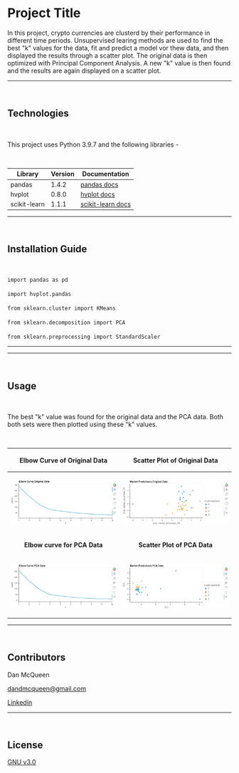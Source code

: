 # Project Title

In this project, crypto currencies are clusterd by their performance in different time periods.  Unsupervised learing methods are used to find the best "k"
values for the data, fit and predict a model vor thew data, and then displayed the results through a scatter plot.  The original data is then optimized with 
Principal Component Analysis. A new  "k" value is then found and the results are again displayed on a scatter plot.

---

<br/>

## Technologies

<br/>

This project uses Python 3.9.7 and the following libraries - 

<br/>

| Library | Version | Documentation
|----|----|---|
| pandas |1.4.2| [pandas docs](https://pandas.pydata.org/docs)
| hvplot |0.8.0| [hvplot docs](https://hvplot.holoviz.org/)
| scikit-learn |1.1.1| [scikit-learn docs](https://scikit-learn.org/stable/)

---

<br/>

## Installation Guide

<br/>

```
import pandas as pd

import hvplot.pandas

from sklearn.cluster import KMeans

from sklearn.decomposition import PCA

from sklearn.preprocessing import StandardScaler
```
---

---

<br/>

## Usage

<br/>

The best "k" value was found for the original data and the PCA data.  Both both sets were then plotted using these "k" values.

<br/>

|<p align="center">Elbow Curve of Original Data</p>|<p align="center">Scatter Plot of Original Data</p>|
|---|---|
|<p align="center"><img src="images/elbow_original.JPG"/></p>|<p align="center"><img src="images/market_original.JPG"/>
|<p align="center">**Elbow curve for PCA Data**</p>|<p align="center">**Scatter Plot of PCA Data**</p>|
|<p align="center"><img src="images/elbow_pca.JPG"/>|<p align="center"><img src="images/market_pca.JPG"/>|

---

<br/>

## Contributors

Dan McQueen

dandmcqueen@gmail.com

[Linkedin](https://www.linkedin.com/in/dan-mcqueen-4a5980238/)

---

<br/>

## License

[GNU v3.0](LICENSE)
